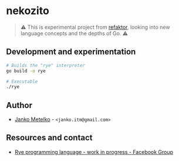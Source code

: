 # nekozito

> ⚠️ This is experimental project from [refaktor], looking into new language concepts and the depths of Go. ⚠️

## Development and experimentation

```bash
# Builds the "rye" interpreter
go build -o rye

# Executable
./rye 
```

## Author

- [Janko Metelko][refaktor] - `<janko.itm@gmail.com>`

## Resources and contact

- [Rye programming language - work in progress - Facebook Group](https://www.facebook.com/groups/866313463771373)

[refaktor]: https://github.com/refaktor
[otobrglez]: https://github.com/otobrglez

